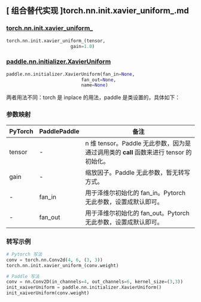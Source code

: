 ## [ 组合替代实现 ]torch.nn.init.xavier_uniform_.md

### [torch.nn.init.xavier_uniform_](https://pytorch.org/docs/stable/nn.init.html?highlight=xavier_uniform_#torch.nn.init.xavier_uniform_)

```python
torch.nn.init.xavier_uniform_(tensor,
                        gain=1.0)
```

### [paddle.nn.initializer.XavierUniform](https://www.paddlepaddle.org.cn/documentation/docs/zh/api/paddle/nn/initializer/XavierUniform_cn.html)

```python
paddle.nn.initializer.XavierUniform(fan_in=None,
                            fan_out=None,
                            name=None)
```

两者用法不同：torch 是 inplace 的用法，paddle 是类设置的，具体如下：

### 参数映射
| PyTorch       | PaddlePaddle | 备注                                                   |
| ------------- | ------------ | ------------------------------------------------------ |
| tensor        | -          | n 维 tensor。Paddle 无此参数，因为是通过调用类的 __call__ 函数来进行 tensor 的初始化。    |
| gain        | -          |  缩放因子。Paddle 无此参数，暂无转写方式。    |
| -          |  fan_in          | 用于泽维尔初始化的 fan_in。Pytorch 无此参数，设置成默认即可。               |
| -          |  fan_out         | 用于泽维尔初始化的 fan_out。Pytorch 无此参数，设置成默认即可。               |

### 转写示例
```python
# Pytorch 写法
conv = torch.nn.Conv2d(4, 6, (3, 3))
torch.nn.init.xavier_uniform_(conv.weight)

# Paddle 写法
conv = nn.Conv2D(in_channels=4, out_channels=6, kernel_size=(3,3))
init_xaiverUniform = paddle.nn.initializer.XavierUniform()
init_xaiverUniform(conv.weight)
```
